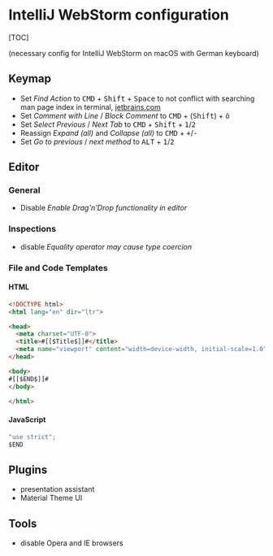 # IntelliJ WebStorm configuration

[TOC]

(necessary config for IntelliJ WebStorm on macOS with German keyboard)

## Keymap

- Set _Find Action_ to <kbd>CMD</kbd> + <kbd>Shift</kbd> + <kbd>Space</kbd> to not conflict with searching man page index in terminal, [jetbrains.com](https://intellij-support.jetbrains.com/hc/en-us/articles/360005137400-Cmd-Shift-A-hotkey-opens-Terminal-with-apropos-search-instead-of-the-Find-Action-dialog)
- Set _Comment with Line_ / _Block Comment_ to <kbd>CMD</kbd> + (<kbd>Shift</kbd>) + <kbd>ö</kbd>
- Set _Select Previous_ / _Next Tab_ to <kbd>CMD</kbd> + <kbd>Shift</kbd> + <kbd>1</kbd>/<kbd>2</kbd>
- Reassign _Expand (all)_ and _Collapse (all)_ to <kbd>CMD</kbd> + <kbd>+</kbd>/<kbd>-</kbd>
- Set _Go to previous_ / _next method_ to  <kbd>ALT</kbd> + <kbd>1</kbd>/<kbd>2</kbd>

## Editor

### General

- Disable _Enable Drag'n'Drop functionality in editor_



### Inspections

- disable _Equality operator may cause type coercion_



### File and Code Templates

#### HTML

```html
<!DOCTYPE html>
<html lang="en" dir="ltr">

<head>
  <meta charset="UTF-8">
  <title>#[[$Title$]]#</title>
  <meta name="viewport" content="width=device-width, initial-scale=1.0">
</head>

<body>
#[[$END$]]#
</body>

</html>
```

#### JavaScript

```javascript
"use strict";
$END
```



## Plugins

- presentation assistant
- Material Theme UI



## Tools

- disable Opera and IE browsers
